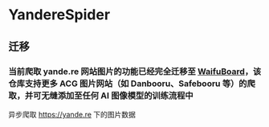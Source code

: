 # YandereSpider
## **迁移**
### 当前爬取 yande.re 网站图片的功能已经完全迁移至 [WaifuBoard](https://github.com/2513502304/WaifuBoard)，该仓库支持更多 ACG 图片网站（如 Danbooru、Safebooru 等）的爬取，并可无缝添加至任何 AI 图像模型的训练流程中
异步爬取 https://yande.re 下的图片数据
